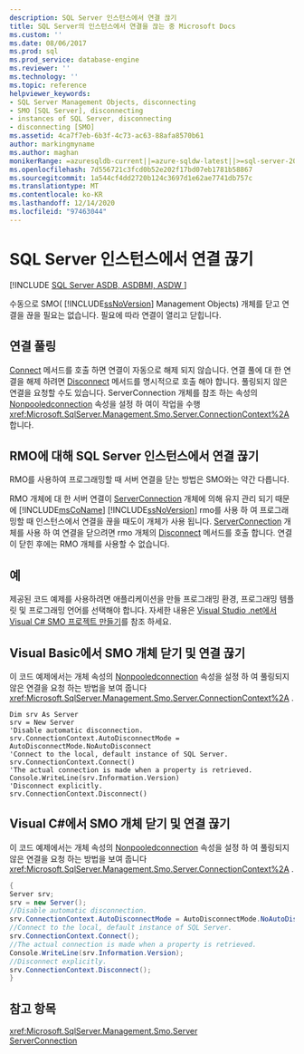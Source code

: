 ```yaml
---
description: SQL Server 인스턴스에서 연결 끊기
title: SQL Server의 인스턴스에서 연결을 끊는 중 Microsoft Docs
ms.custom: ''
ms.date: 08/06/2017
ms.prod: sql
ms.prod_service: database-engine
ms.reviewer: ''
ms.technology: ''
ms.topic: reference
helpviewer_keywords:
- SQL Server Management Objects, disconnecting
- SMO [SQL Server], disconnecting
- instances of SQL Server, disconnecting
- disconnecting [SMO]
ms.assetid: 4ca7f7eb-6b3f-4c73-ac63-88afa8570b61
author: markingmyname
ms.author: maghan
monikerRange: =azuresqldb-current||=azure-sqldw-latest||>=sql-server-2016||>=sql-server-linux-2017||=azuresqldb-mi-current
ms.openlocfilehash: 7d556721c3fcd0b52e202f17bd07eb1781b58867
ms.sourcegitcommit: 1a544cf4dd2720b124c3697d1e62ae7741db757c
ms.translationtype: MT
ms.contentlocale: ko-KR
ms.lasthandoff: 12/14/2020
ms.locfileid: "97463044"
---
```

# <a name="disconnecting-from-an-instance-of-sql-server"></a>SQL Server 인스턴스에서 연결 끊기
[!INCLUDE [SQL Server ASDB, ASDBMI, ASDW ](../../../includes/applies-to-version/sql-asdb-asdbmi-asa.md)]

  수동으로 SMO( [!INCLUDE[ssNoVersion](../../../includes/ssnoversion-md.md)] Management Objects) 개체를 닫고 연결을 끊을 필요는 없습니다. 필요에 따라 연결이 열리고 닫힙니다.  
  
## <a name="connection-pooling"></a>연결 풀링  
 [Connect](/previous-versions/sql/sql-server-2014/ms199449(v=sql.120)) 메서드를 호출 하면 연결이 자동으로 해제 되지 않습니다. 연결 풀에 대 한 연결을 해제 하려면 [Disconnect](/previous-versions/sql/sql-server-2014/ms199428(v=sql.120)) 메서드를 명시적으로 호출 해야 합니다. 풀링되지 않은 연결을 요청할 수도 있습니다. ServerConnection 개체를 참조 하는 속성의 [Nonpooledconnection](/previous-versions/sql/sql-server-2014/ms214357(v=sql.120)) 속성을 설정 하 여이 작업을 수행 <xref:Microsoft.SqlServer.Management.Smo.Server.ConnectionContext%2A> 합니다. [](/previous-versions/sql/sql-server-2014/ms218641(v=sql.120))  
  
## <a name="disconnecting-from-an-instance-of-sql-server-for-rmo"></a>RMO에 대해 SQL Server 인스턴스에서 연결 끊기  
 RMO를 사용하여 프로그래밍할 때 서버 연결을 닫는 방법은 SMO와는 약간 다릅니다.  
  
 RMO 개체에 대 한 서버 연결이 [ServerConnection](/previous-versions/sql/sql-server-2014/ms218641(v=sql.120)) 개체에 의해 유지 관리 되기 때문에 [!INCLUDE[msCoName](../../../includes/msconame-md.md)] [!INCLUDE[ssNoVersion](../../../includes/ssnoversion-md.md)] rmo를 사용 하 여 프로그래밍할 때 인스턴스에서 연결을 끊을 때도이 개체가 사용 됩니다. [ServerConnection](/previous-versions/sql/sql-server-2014/ms218641(v=sql.120)) 개체를 사용 하 여 연결을 닫으려면 rmo 개체의 [Disconnect](/previous-versions/sql/sql-server-2014/ms199428(v=sql.120)) 메서드를 호출 합니다. 연결이 닫힌 후에는 RMO 개체를 사용할 수 없습니다.  
  
## <a name="example"></a>예  
제공된 코드 예제를 사용하려면 애플리케이션을 만들 프로그래밍 환경, 프로그래밍 템플릿 및 프로그래밍 언어를 선택해야 합니다. 자세한 내용은 [Visual Studio .net에서 Visual C&#35; SMO 프로젝트 만들기](../../../relational-databases/server-management-objects-smo/how-to-create-a-visual-csharp-smo-project-in-visual-studio-net.md)를 참조 하세요.  
 
  
## <a name="closing-and-disconnecting-an-smo-object-in-visual-basic"></a>Visual Basic에서 SMO 개체 닫기 및 연결 끊기  
 이 코드 예제에서는 개체 속성의 [Nonpooledconnection](/previous-versions/sql/sql-server-2014/ms214357(v=sql.120)) 속성을 설정 하 여 풀링되지 않은 연결을 요청 하는 방법을 보여 줍니다 <xref:Microsoft.SqlServer.Management.Smo.Server.ConnectionContext%2A> .  
  
```VBNET
Dim srv As Server
srv = New Server
'Disable automatic disconnection.
srv.ConnectionContext.AutoDisconnectMode = AutoDisconnectMode.NoAutoDisconnect
'Connect to the local, default instance of SQL Server.
srv.ConnectionContext.Connect()
'The actual connection is made when a property is retrieved.
Console.WriteLine(srv.Information.Version)
'Disconnect explicitly.
srv.ConnectionContext.Disconnect()
```
  
## <a name="closing-and-disconnecting-an-smo-object-in-visual-c"></a>Visual C#에서 SMO 개체 닫기 및 연결 끊기  
 이 코드 예제에서는 개체 속성의 [Nonpooledconnection](/previous-versions/sql/sql-server-2014/ms214357(v=sql.120)) 속성을 설정 하 여 풀링되지 않은 연결을 요청 하는 방법을 보여 줍니다 <xref:Microsoft.SqlServer.Management.Smo.Server.ConnectionContext%2A> .  
  
```csharp  
{   
Server srv;   
srv = new Server();   
//Disable automatic disconnection.   
srv.ConnectionContext.AutoDisconnectMode = AutoDisconnectMode.NoAutoDisconnect;   
//Connect to the local, default instance of SQL Server.   
srv.ConnectionContext.Connect();   
//The actual connection is made when a property is retrieved.   
Console.WriteLine(srv.Information.Version);   
//Disconnect explicitly.   
srv.ConnectionContext.Disconnect();  
}  
```  
  
## <a name="see-also"></a>참고 항목  
 <xref:Microsoft.SqlServer.Management.Smo.Server>   
 [ServerConnection](/previous-versions/sql/sql-server-2014/ms218641(v=sql.120))  
  
